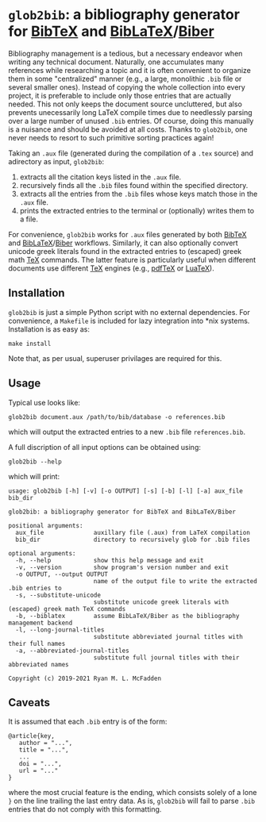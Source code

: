 # `glob2bib`: a bibliography generator for [BibTeX] and [BibLaTeX]/[Biber]

Bibliography management is a tedious, but a necessary endeavor when writing any
technical document. Naturally, one accumulates many references while researching
a topic and it is often convenient to organize them in some "centralized" manner
(e.g., a large, monolithic `.bib` file or several smaller ones). Instead of
copying the whole collection into every project, it is preferable to include
only those entries that are actually needed. This not only keeps the document
source uncluttered, but also prevents unecessarily long LaTeX compile times due
to needlessly parsing over a large number of unused `.bib` entries. Of course,
doing this manually is a nuisance and should be avoided at all costs. Thanks to
`glob2bib`, one never needs to resort to such primitive sorting practices again!

Taking an `.aux` file (generated during the compilation of a `.tex` source) and
adirectory as input, `glob2bib`:
1. extracts all the citation keys listed in the `.aux` file.
2. recursively finds all the `.bib` files found within the specified directory.
3. extracts all the entries from the `.bib` files whose keys match those in the `.aux` file.
4. prints the extracted entries to the terminal or (optionally) writes them to a file.

For convenience, `glob2bib` works for `.aux` files generated by both [BibTeX] and
[BibLaTeX]/[Biber] workflows. Similarly, it can also optionally convert unicode
greek literals found in the extracted entries to (escaped) greek math [TeX]
commands. The latter feature is particularly useful when different documents use
different [TeX] engines (e.g., [pdfTeX] or [LuaTeX]).

## Installation

`glob2bib` is just a simple Python script with no external dependencies. For
convenience, a `Makefile` is included for lazy integration into *nix systems.
Installation is as easy as:
```
make install
```
Note that, as per usual, superuser privilages are required for this.

## Usage

Typical use looks like:
```
glob2bib document.aux /path/to/bib/database -o references.bib
```
which will output the extracted entries to a new `.bib` file `references.bib`.

A full discription of all input options can be obtained using:
```
glob2bib --help
```
which will print:
```
usage: glob2bib [-h] [-v] [-o OUTPUT] [-s] [-b] [-l] [-a] aux_file bib_dir

glob2bib: a bibliography generator for BibTeX and BibLaTeX/Biber

positional arguments:
  aux_file              auxillary file (.aux) from LaTeX compilation
  bib_dir               directory to recursively glob for .bib files

optional arguments:
  -h, --help            show this help message and exit
  -v, --version         show program's version number and exit
  -o OUTPUT, --output OUTPUT
                        name of the output file to write the extracted .bib entries to
  -s, --substitute-unicode
                        substitute unicode greek literals with (escaped) greek math TeX commands
  -b, --biblatex        assume BibLaTeX/Biber as the bibliography management backend
  -l, --long-journal-titles
                        substitute abbreviated journal titles with their full names
  -a, --abbreviated-journal-titles
                        substitute full journal titles with their abbreviated names

Copyright (c) 2019-2021 Ryan M. L. McFadden
```

## Caveats

It is assumed that each `.bib` entry is of the form:
```
@article{key,
   author = "...",
   title = "...",
   ...
   doi = "...",
   url = "..."
}

```
where the most crucial feature is the ending, which consists solely of a lone
`}` on the line trailing the last entry data. As is, `glob2bib` will fail to
parse `.bib` entries that do not comply with this formatting.

[TeX]: https://ctan.org/pkg/tex
[LuaTeX]: https://ctan.org/pkg/luatex
[pdfTeX]: https://ctan.org/pkg/pdftex
[BibTeX]: https://ctan.org/pkg/bibtex
[BibLaTeX]: https://ctan.org/pkg/biblatex
[Biber]: https://ctan.org/pkg/biber